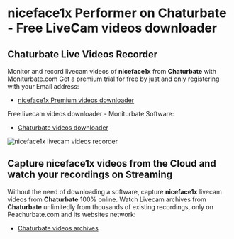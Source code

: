 # niceface1x Performer on Chaturbate - Free LiveCam videos downloader

## Chaturbate Live Videos Recorder

Monitor and record livecam videos of **niceface1x** from **Chaturbate** with Moniturbate.com
Get a premium trial for free by just and only registering with your Email address:
* [niceface1x Premium videos downloader](https://moniturbate.com/request-demo-licence-key.html)

Free livecam videos downloader - Moniturbate Software:
* [Chaturbate videos downloader](https://moniturbate.com/moniturbate-download-software.html)

![niceface1x livecam videos recorder](https://peachurnet.com/templates/moniturbate-software.png)


## Capture niceface1x videos from the Cloud and watch your recordings on Streaming

Without the need of downloading a software, capture **niceface1x** livecam videos from **Chaturbate** 100% online.
Watch Livecam archives from **Chaturbate** unlimitedly from thousands of existing recordings, only on Peachurbate.com and its websites network:
* [Chaturbate videos archives](https://peachurnet.com/)